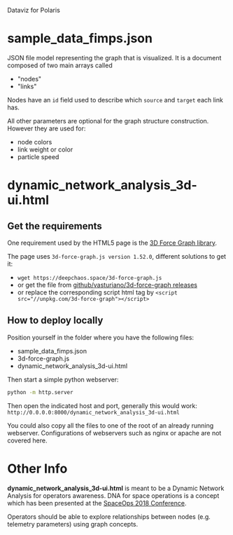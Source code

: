 Dataviz for Polaris


sample\_data\_fimps.json
=========================

JSON file model representing the graph that is visualized.
It is a document composed of two main arrays called
 - "nodes"
 - "links"

Nodes have an `id` field used to describe which `source` and `target` each link has.

All other parameters are optional for the graph structure construction.
However they are used for:
  - node colors
  - link weight or color
  - particle speed


dynamic\_network\_analysis\_3d-ui.html
=======================================


Get the requirements
--------------------

One requirement used by the HTML5 page is the [3D Force Graph library](https://vasturiano.github.io/3d-force-graph/).

The page uses `3d-force-graph.js version 1.52.0`, different solutions to get it:
 - `wget https://deepchaos.space/3d-force-graph.js`
 - or get the file from [github/vasturiano/3d-force-graph releases](https://github.com/vasturiano/3d-force-graph/releases)
 - or replace the corresponding script html tag by `<script src="//unpkg.com/3d-force-graph"></script>`


How to deploy locally
----------------------

Position yourself in the folder where you have the following files:
 - sample\_data\_fimps.json
 - 3d-force-graph.js
 - dynamic\_network\_analysis\_3d-ui.html

Then start a simple python webserver:
```bash
python -m http.server
```

Then open the indicated host and port, generally this would work: `http://0.0.0.0:8000/dynamic_network_analysis_3d-ui.html`

You could also copy all the files to one of the root of an already running webserver.
Configurations of webservers such as nginx or apache are not covered here.


Other Info
==========

**dynamic\_network\_analysis\_3d-ui.html** is meant to be a Dynamic Network Analysis for operators awareness. DNA for space operations is a concept which has been presented at the [SpaceOps 2018 Conference](https://www.researchgate.net/publication/325388857_Enhanced_Awareness_In_Space_Operations_Using_Multipurpose_Dynamic_Network_Analysis).

Operators should be able to explore relationships between nodes (e.g. telemetry parameters) using graph concepts.


